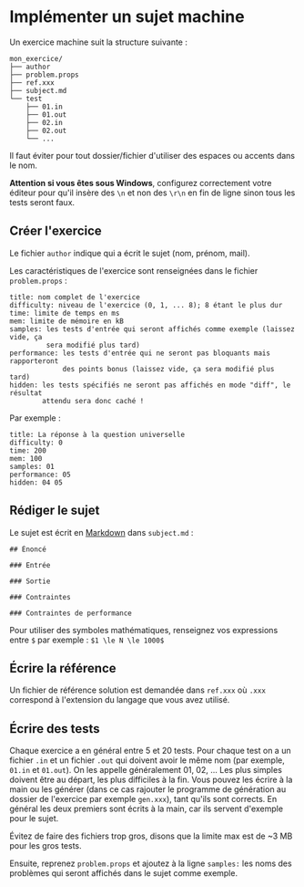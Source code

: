 # Implémenter un sujet machine

Un exercice machine suit la structure suivante :

```
mon_exercice/
├── author
├── problem.props
├── ref.xxx
├── subject.md
└── test
    ├── 01.in
    ├── 01.out
    ├── 02.in
    ├── 02.out
    └── ...
```

Il faut éviter pour tout dossier/fichier d'utiliser des espaces ou accents dans
le nom.

**Attention si vous êtes sous Windows**, configurez correctement votre éditeur
pour qu'il insère des `\n` et non des `\r\n` en fin de ligne sinon tous les
tests seront faux.

## Créer l'exercice

Le fichier `author` indique qui a écrit le sujet (nom, prénom, mail).

Les caractéristiques de l'exercice sont renseignées dans le fichier
`problem.props` :

```
title: nom complet de l'exercice
difficulty: niveau de l'exercice (0, 1, ... 8); 8 étant le plus dur
time: limite de temps en ms
mem: limite de mémoire en kB
samples: les tests d'entrée qui seront affichés comme exemple (laissez vide, ça
         sera modifié plus tard)
performance: les tests d'entrée qui ne seront pas bloquants mais rapporteront
             des points bonus (laissez vide, ça sera modifié plus tard)
hidden: les tests spécifiés ne seront pas affichés en mode "diff", le résultat
        attendu sera donc caché !
```

Par exemple :

```
title: La réponse à la question universelle
difficulty: 0
time: 200
mem: 100
samples: 01
performance: 05
hidden: 04 05
```

## Rédiger le sujet

Le sujet est écrit en [Markdown](https://en.wikipedia.org/wiki/Markdown) dans
`subject.md` :

```
## Énoncé

### Entrée

### Sortie

### Contraintes

### Contraintes de performance
```

Pour utiliser des symboles mathématiques, renseignez vos expressions entre `$`
par exemple : `$1 \le N \le 1000$`

## Écrire la référence

Un fichier de référence solution est demandée dans `ref.xxx` où `.xxx`
correspond à l'extension du langage que vous avez utilisé.

## Écrire des tests

Chaque exercice a en général entre 5 et 20 tests. Pour chaque test on a un
fichier `.in` et un fichier `.out` qui doivent avoir le même nom (par exemple,
`01.in` et `01.out`). On les appelle généralement 01, 02, ... Les plus simples
doivent être au départ, les plus difficiles à la fin. Vous pouvez les écrire à
la main ou les générer (dans ce cas rajouter le programme de génération au
dossier de l'exercice par exemple `gen.xxx`), tant qu'ils sont corrects. En
général les deux premiers sont écrits à la main, car ils servent d'exemple pour
le sujet.

Évitez de faire des fichiers trop gros, disons que la limite max est de ~3 MB
pour les gros tests.

Ensuite, reprenez `problem.props` et ajoutez à la ligne `samples:` les noms des
problèmes qui seront affichés dans le sujet comme exemple.
